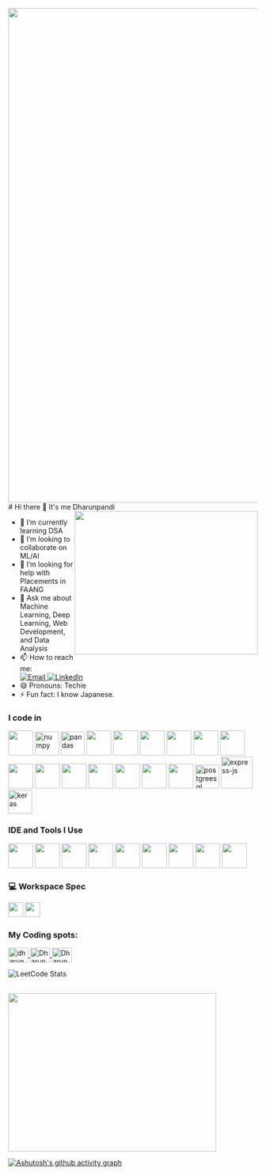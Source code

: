 <img src="https://user-images.githubusercontent.com/74038190/225813708-98b745f2-7d22-48cf-9150-083f1b00d6c9.gif" width="1000" />
# Hi there 👋 It's me Dharunpandi

<img align="right" width="370" height="290" src="https://i.pinimg.com/originals/47/f0/34/47f0342cec72b800463bf003eac1257e.gif"> 

- 🌱 I’m currently learning DSA
- 👯 I’m looking to collaborate on ML/AI
- 🤔 I’m looking for help with Placements in FAANG
- 💬 Ask me about Machine Learning, Deep Learning, Web Development, and Data Analysis
- 📫 How to reach me:
    <br />
    <a href="dharunpandi754.com">
        <img src="https://img.shields.io/badge/Email-1DA1F2?style=for-the-badge&logo=gmail&logoColor=white" alt="Email" />
    </a>
    <a href="https://www.linkedin.com/in/dharun-pandi-88b061260/" target="_blank">
        <img src="https://img.shields.io/badge/LinkedIn-0077B5?style=for-the-badge&logo=linkedin&logoColor=white" alt="LinkedIn" />
    </a>
- 😄 Pronouns: Techie
- ⚡ Fun fact: I know Japanese.

### I code in
<p>
    <img height="50" width="50" src="https://img.icons8.com/color/48/000000/python.png" />
    <img width="48" height="48" src="https://img.icons8.com/color/48/numpy.png" alt="numpy" />
    <img width="48" height="48" src="https://img.icons8.com/color/48/pandas.png" alt="pandas" />
    <img height="50" width="50" src="https://img.icons8.com/color/48/000000/c-programming.png" />
    <img height="50" width="50" src="https://img.icons8.com/color/48/000000/c-plus-plus-logo.png" />
    <img height="50" width="50" src="https://img.icons8.com/color/48/000000/java-coffee-cup-logo.png" />
    <img height="50" width="50" src="https://img.icons8.com/color/48/000000/html-5.png" />
    <img height="50" width="50" src="https://img.icons8.com/color/48/000000/css3.png" />
    <img height="50" width="50" src="https://img.icons8.com/color/48/000000/bootstrap.png" />
    <img height="50" width="50" src="https://img.icons8.com/color/48/000000/javascript.png" />
    <img height="50" width="50" src="https://img.icons8.com/color/48/000000/tensorflow.png" />
    <img height="50" width="50" src="https://img.icons8.com/color/48/000000/react-native.png" />
    <img height="50" width="50" src="https://img.icons8.com/color/48/000000/mysql-logo.png" />
    <img height="50" width="50" src="https://img.icons8.com/color/48/000000/mongodb.png" />
    <img height="50" width="50" src="https://img.icons8.com/color/48/000000/nodejs.png" />
    <img height="50" width="50" src="https://img.icons8.com/color/48/000000/opencv.png" />
    <img width="48" height="48" src="https://img.icons8.com/color/48/postgreesql.png" alt="postgreesql" />
    <img width="64" height="64" src="https://img.icons8.com/nolan/64/express-js.png" alt="express-js" />
    <img width="48" height="48" src="https://img.icons8.com/material-rounded/48/keras.png" alt="keras" />
</p>

### IDE and Tools I Use
<p>
    <img height="50" width="50" src="https://img.icons8.com/color/48/000000/visual-studio-code-2019.png"/>
    <img height="50" width="50" src="https://img.icons8.com/color/48/000000/pycharm.png"/>
    <img height="50" width="50" src="https://img.icons8.com/color/50/000000/git.png"/>
    <img height="50" width="50" src="https://img.icons8.com/dusk/64/000000/anaconda.png"/>
    <img height="50" width="50" src="https://img.icons8.com/color/48/000000/figma--v1.png"/>
    <img height="50" src="https://img.shields.io/badge/Microsoft_Excel-217346?style=for-the-badge&logo=microsoft-excel&logoColor=white"/>
    <img height="50" src="https://img.shields.io/badge/Colab-F9AB00?style=for-the-badge&logo=googlecolab&logoColor=white"/>
    <img height="50" src="https://img.shields.io/badge/Jupyter-F37626?style=for-the-badge&logo=jupyter&logoColor=white"/>
    <img height="50" src="https://img.shields.io/badge/Canva-00C4CC?style=for-the-badge&logo=Canva&logoColor=white"/>
</p>

### 💻 Workspace Spec
<p>
    <img height="30" src="https://img.shields.io/badge/NVIDIA-GTX1650-76B900?style=for-the-badge&logo=nvidia&logoColor=white"/>
    <img height="30" src="https://img.shields.io/badge/AMD-Ryzen_7_5800Hs-ED1C24?style=for-the-badge&logo=amd&logoColor=white"/>
</p>

<h3 align="left">My Coding spots:</h3>
<p align="left">
    <a href="https://leetcode.com/u/dharunpandi754/" target="blank">
        <img align="center" src="https://raw.githubusercontent.com/rahuldkjain/github-profile-readme-generator/master/src/images/icons/Social/leet-code.svg" alt="dharunpandi754" height="30" width="40" />
    </a>
    <a href="https://www.geeksforgeeks.org/user/dharunpandi_8/" target="blank">
        <img align="center" src="https://cdn.jsdelivr.net/npm/simple-icons@3.1.0/icons/geeksforgeeks.svg" alt="Dharunpandi" height="30" width="40" />
    </a>
    <a href="https://www.naukri.com/code360/profile/Dharunpandi_8" target="blank">
        <img align="center" src="https://cdn.jsdelivr.net/npm/simple-icons@3.1.0/icons/codingninjas.svg" alt="Dharunpandi" height="30" width="40" />
    </a>
</p>  

![LeetCode Stats](https://leetcard.jacoblin.cool/dharunpandi754?theme=light&font=Hind%20Vadodara&ext=heatmap)

</br>
<img src="https://github-readme-stats.vercel.app/api/top-langs/?username=Dharunpandi&theme=blue-green" width="420" height="320"/>

[![Ashutosh's github activity graph](https://github-readme-activity-graph.vercel.app/graph?username=Dharunpandi&bg_color=000000&color=fff700&line=dbe64c&point=e6d200&area=true&hide_border=true)](https://github.com/ashutosh00710/github-readme-activity-graph)
